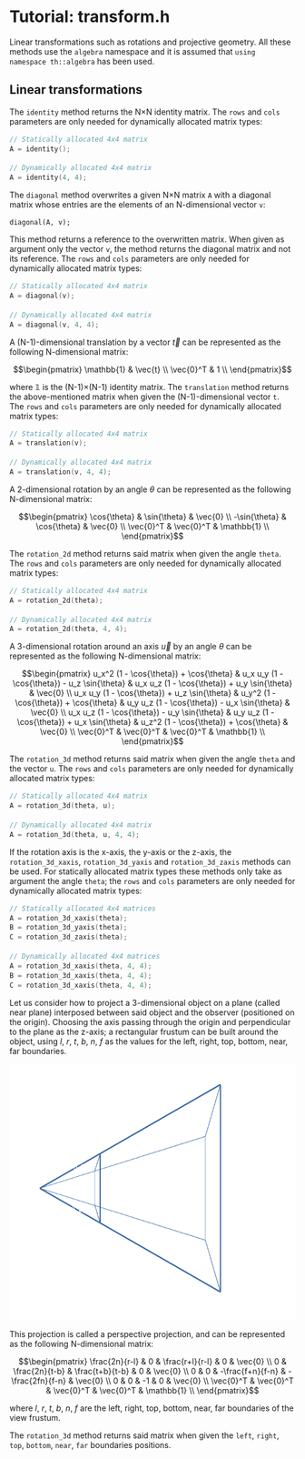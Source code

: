 # Tutorial: transform.h

Linear transformations such as rotations and projective geometry. All these methods use the `algebra` namespace and it is assumed that `using namespace th::algebra` has been used.

## Linear transformations

The `identity` method returns the N×N identity matrix. The `rows` and `cols` parameters are only needed for dynamically allocated matrix types:

```cpp
// Statically allocated 4x4 matrix
A = identity();

// Dynamically allocated 4x4 matrix
A = identity(4, 4);
```

The `diagonal` method overwrites a given N×N matrix `A` with a diagonal matrix whose entries are the elements of an N-dimensional vector `v`:

```
diagonal(A, v);
```

This method returns a reference to the overwritten matrix.
When given as argument only the vector `v`, the method returns the diagonal matrix and not its reference. The `rows` and `cols` parameters are only needed for dynamically allocated matrix types:

```cpp
// Statically allocated 4x4 matrix
A = diagonal(v);

// Dynamically allocated 4x4 matrix
A = diagonal(v, 4, 4);
```

A (N-1)-dimensional translation by a vector $\vec{t}$ can be represented as the following N-dimensional matrix:

```math
\begin{pmatrix}
\mathbb{1} & \vec{t} \\
\vec{0}^T & 1 \\
\end{pmatrix}
```

where $\mathbb{1}$ is the (N-1)×(N-1) identity matrix.
The `translation` method returns the above-mentioned matrix when given the (N-1)-dimensional vector `t`. The `rows` and `cols` parameters are only needed for dynamically allocated matrix types:

```cpp
// Statically allocated 4x4 matrix
A = translation(v);

// Dynamically allocated 4x4 matrix
A = translation(v, 4, 4);
```

A 2-dimensional rotation by an angle $\theta$ can be represented as the following N-dimensional matrix:

```math
\begin{pmatrix}
\cos{\theta} & \sin{\theta} & \vec{0} \\
-\sin{\theta} & \cos{\theta} & \vec{0} \\
\vec{0}^T & \vec{0}^T & \mathbb{1} \\
\end{pmatrix}
```

The `rotation_2d` method returns said matrix when given the angle `theta`. The `rows` and `cols` parameters are only needed for dynamically allocated matrix types:

```cpp
// Statically allocated 4x4 matrix
A = rotation_2d(theta);

// Dynamically allocated 4x4 matrix
A = rotation_2d(theta, 4, 4);
```

A 3-dimensional rotation around an axis $\vec{u}$ by an angle $\theta$ can be represented as the following N-dimensional matrix:

```math
\begin{pmatrix}
u_x^2 (1 - \cos{\theta}) + \cos{\theta} & u_x u_y (1 - \cos{\theta}) - u_z \sin{\theta} & u_x u_z (1 - \cos{\theta}) + u_y \sin{\theta} & \vec{0} \\
u_x u_y (1 - \cos{\theta}) + u_z \sin{\theta} & u_y^2 (1 - \cos{\theta}) + \cos{\theta} & u_y u_z (1 - \cos{\theta}) - u_x \sin{\theta} & \vec{0} \\
u_x u_z (1 - \cos{\theta}) - u_y \sin{\theta} & u_y u_z (1 - \cos{\theta}) + u_x \sin{\theta} & u_z^2 (1 - \cos{\theta}) + \cos{\theta} & \vec{0} \\
\vec{0}^T & \vec{0}^T & \vec{0}^T & \mathbb{1} \\
\end{pmatrix}
```

The `rotation_3d` method returns said matrix when given the angle `theta` and the vector `u`. The `rows` and `cols` parameters are only needed for dynamically allocated matrix types:

```cpp
// Statically allocated 4x4 matrix
A = rotation_3d(theta, u);

// Dynamically allocated 4x4 matrix
A = rotation_3d(theta, u, 4, 4);
```

If the rotation axis is the x-axis, the y-axis or the z-axis, the `rotation_3d_xaxis`, `rotation_3d_yaxis` and `rotation_3d_zaxis` methods can be used. For statically allocated matrix types these methods only take as argument the angle `theta`; the `rows` and `cols` parameters are only needed for dynamically allocated matrix types:

```cpp
// Statically allocated 4x4 matrices
A = rotation_3d_xaxis(theta);
B = rotation_3d_yaxis(theta);
C = rotation_3d_zaxis(theta);

// Dynamically allocated 4x4 matrices
A = rotation_3d_xaxis(theta, 4, 4);
B = rotation_3d_xaxis(theta, 4, 4);
C = rotation_3d_xaxis(theta, 4, 4);
```

Let us consider how to project a 3-dimensional object on a plane (called near plane) interposed between said object and the observer (positioned on the origin). Choosing the axis passing through the origin and perpendicular to the plane as the z-axis; a rectangular frustum can be built around the object, using $l$, $r$, $t$, $b$, $n$, $f$ as the values for the left, right, top, bottom, near, far boundaries.

<p align="center">
  <img width="600" height="450" src="https://github.com/chaotic-society/theoretica-tutorials/blob/main/algebra/Perspective%20frustum.png">
</p>

This projection is called a perspective projection, and can be represented as the following N-dimensional matrix:

```math
\begin{pmatrix}
\frac{2n}{r-l} & 0 & \frac{r+l}{r-l} & 0 & \vec{0} \\
0 & \frac{2n}{t-b} & \frac{t+b}{t-b} & 0 & \vec{0}  \\
0 & 0 & -\frac{f+n}{f-n} & -\frac{2fn}{f-n} & \vec{0} \\
0 & 0 & -1 & 0 & \vec{0} \\
\vec{0}^T & \vec{0}^T & \vec{0}^T & \vec{0}^T & \mathbb{1} \\
\end{pmatrix}
```

where $l$, $r$, $t$, $b$, $n$, $f$ are the left, right, top, bottom, near, far boundaries of the view frustum.

The  `rotation_3d` method returns said matrix when given the `left`, `right`, `top`, `bottom`, `near`, `far` boundaries positions.







